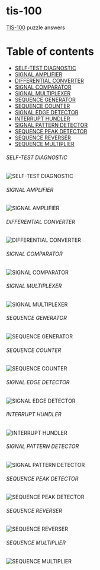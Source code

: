 # tis-100
[TIS-100](http://store.steampowered.com/app/370360/TIS100/) puzzle answers


Table of contents
=================

  * [SELF-TEST DIAGNOSTIC](#self-test-diagnostic)
  * [SIGNAL AMPLIFIER](#signal-amplifier)
  * [DIFFERENTIAL CONVERTER](#differential-converter)
  * [SIGNAL COMPARATOR](#signal-comparator)
  * [SIGNAL MULTIPLEXER](#signal-multiplexer)
  * [SEQUENCE GENERATOR](#sequence-generator)
  * [SEQUENCE COUNTER](#sequence-counter)
  * [SIGNAL EDGE DETECTOR](#signal-edge-detector)
  * [INTERRUPT HUNDLER](#interrupt-hundler)
  * [SIGNAL PATTERN DETECTOR](#signal-pattern-detector)
  * [SEQUENCE PEAK DETECTOR](#sequence-peak-detector)
  * [SEQUENCE REVERSER](#sequence-reverser)
  * [SEQUENCE MULTIPLIER](#sequence-multiplier)

###### SELF-TEST DIAGNOSTIC
![SELF-TEST DIAGNOSTIC](https://github.com/vv-p/tis-100/blob/master/screenshots/20171116222742_1.jpg)

###### SIGNAL AMPLIFIER
![SIGNAL AMPLIFIER](https://github.com/vv-p/tis-100/blob/master/screenshots/20171116222811_1.jpg)

###### DIFFERENTIAL CONVERTER
![DIFFERENTIAL CONVERTER](https://github.com/vv-p/tis-100/blob/master/screenshots/20171116222821_1.jpg)

###### SIGNAL COMPARATOR
![SIGNAL COMPARATOR](https://github.com/vv-p/tis-100/blob/master/screenshots/20171116222945_1.jpg)

###### SIGNAL MULTIPLEXER
![SIGNAL MULTIPLEXER](https://github.com/vv-p/tis-100/blob/master/screenshots/20171116222953_1.jpg)

###### SEQUENCE GENERATOR
![SEQUENCE GENERATOR](https://github.com/vv-p/tis-100/blob/master/screenshots/20171116223002_1.jpg)

###### SEQUENCE COUNTER
![SEQUENCE COUNTER](https://github.com/vv-p/tis-100/blob/master/screenshots/20171116223008_1.jpg)

###### SIGNAL EDGE DETECTOR
![SIGNAL EDGE DETECTOR](https://github.com/vv-p/tis-100/blob/master/screenshots/20171116223015_1.jpg)

###### INTERRUPT HUNDLER
![INTERRUPT HUNDLER](https://github.com/vv-p/tis-100/blob/master/screenshots/20171116223040_1.jpg)

###### SIGNAL PATTERN DETECTOR
![SIGNAL PATTERN DETECTOR](https://github.com/vv-p/tis-100/blob/master/screenshots/20171116223103_1.jpg)

###### SEQUENCE PEAK DETECTOR
![SEQUENCE PEAK DETECTOR](https://github.com/vv-p/tis-100/blob/master/screenshots/20171116223116_1.jpg)

###### SEQUENCE REVERSER
![SEQUENCE REVERSER](https://github.com/vv-p/tis-100/blob/master/screenshots/20171116223126_1.jpg)

###### SEQUENCE MULTIPLIER
![SEQUENCE MULTIPLIER](https://github.com/vv-p/tis-100/blob/master/screenshots/20171117221831_1.jpg)

